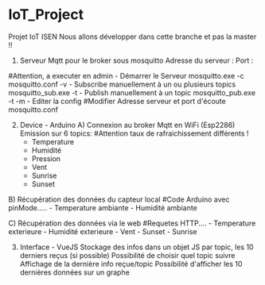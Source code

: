 # IoT_Project
Projet IoT ISEN
Nous allons développer dans cette branche et pas la master !!

1) Serveur Mqtt pour le broker sous mosquitto
  Adresse du serveur :
  Port :

  #Attention, a executer en admin
    - Démarrer le Serveur
        mosquitto.exe -c mosquitto.conf -v
    - Subscribe manuellement à un ou plusieurs topics
        mosquitto_sub.exe -t <topic>
    - Publish manuellement à un topic
        mosquitto_pub.exe -t <topic> -m <message>
    - Editer la config
      #Modifier Adresse serveur et port d'écoute
        mosquitto.conf

2) Device - Arduino
  A) Connexion au broker Mqtt en WiFi (Esp2286)
    Emission sur 6 topics:
    #Attention taux de rafraichissement différents !
      - Temperature
      - Humidité
      - Pression
      - Vent
      - Sunrise
      - Sunset

  B) Récupération des données du capteur local
    #Code Arduino avec pinMode.....
    - Temperature ambiante
    - Humidité ambiante

  C) Récupération des données via le web
    #Requetes HTTP....
    - Temperature exterieure
    - Humidité exterieure
    - Vent
    - Sunset
    - Sunrise

3) Interface - VueJS
  Stockage des infos dans un objet JS par topic, les 10 derniers reçus (si possible)
  Possibilité de choisir quel topic suivre
  Affichage de la dernière info reçue/topic
  Possibilité d'afficher les 10 dernières données sur un graphe

